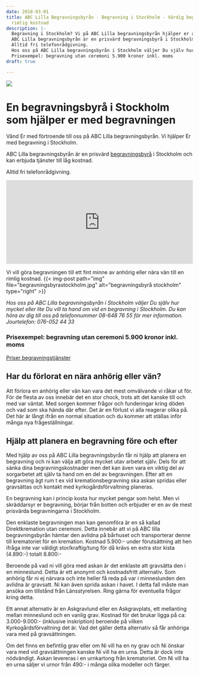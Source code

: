 ```yaml
---
date: 2018-03-01
title: ABC Lilla Begravningsbyrån - Begravning i Stockholm - Värdig begravning till
  rimlig kostnad
description: |-
  Begravning i Stockholm? Vi på ABC Lilla begravningsbyrån hjälper er att planera begravningen. Vi hjälper er med allt som hör begravningen till. Se mer här!
  ABC Lilla begravningsbyrån är en prisvärd begravningsbyrå i Stockholm och kan erbjuda tjänster till låg kostnad.
  Alltid fri telefonrådgivning.
  Hos oss på ABC Lilla begravningsbyrån i Stockholm väljer Du själv hur mycket eller lite Du vill ta hand om vid en begravning i Stockholm. Du kan höra av dig till oss på telefonnummer 08-648 76 55 för mer information. Jourtelefon: 076-052 44 33.
  Prisexempel: begravning utan ceremoni 5.900 kronor inkl. moms
draft: true

---
```

![](/images/bilder/green-grass-field-during-sunset-1080722.jpg)

# En begravningsbyrå i Stockholm som hjälper er med begravningen

Vänd Er med förtroende till oss på ABC Lilla begravningsbyrån. Vi hjälper Er med begravning i Stockholm.

ABC Lilla begravningsbyrån är en prisvärd [begravningsbyrå](billig-begravningsbyra) i Stockholm och kan erbjuda tjänster till låg kostnad.

Alltid fri telefonrådgivning.

<p><iframe style="border: 0; display: block;" src="https://widget.reco.se/v2/widget/1626775?mode=HORIZONTAL_QUOTE" width="100%" height="225" scrolling="no"></iframe></p>


Vi vill göra begravningen till ett fint minne av anhörig eller nära vän till en rimlig kostnad.
{{< img-post
path="img" file="begravningsbyrastockholm.jpg"
alt="begravningsbyrå stockholm" type="right" >}}

_Hos oss på ABC Lilla begravningsbyrån i Stockholm väljer Du själv hur mycket eller lite Du vill ta hand om vid en begravning i Stockholm. Du kan höra av dig till oss på telefonnummer 08-648 76 55 för mer information. Jourtelefon: 076-052 44 33_

### Prisexempel: begravning utan ceremoni 5.900 kronor inkl. moms

[Priser begravningstjänster](priser)

## Har du förlorat en nära anhörig eller vän?

Att förlora en anhörig eller vän kan vara det mest omvälvande vi råkar ut för. För de flesta av oss innebär det en stor chock, trots att det kanske till och med var väntat. Med sorgen kommer frågor och funderingar kring döden och vad som ska hända där efter. Det är en förlust vi alla reagerar olika på. Det här är långt ifrån en normal situation och du kommer att ställas inför många nya frågeställningar.

## Hjälp att planera en begravning före och efter

Med hjälp av oss på ABC Lilla begravningsbyrån får ni hjälp att planera en begravning och ni kan välja att göra mycket utav arbetet själv. Dels för att sänka dina begravningskostnader men det kan även vara en viktig del av sorgarbetet att själv ta hand om en del av begravningen. Efter att en begravning ägt rum t ex vid kremationsbegravning  ska askan spridas eller gravsättas och kontakt med kyrkogårdsförvaltning planeras.

En begravning kan i princip kosta hur mycket pengar som helst. Men vi skräddarsyr er begravning, börjar från botten och erbjuder er en av de mest prisvärda begravningarna i Stockholm.

Den enklaste begravningen man kan genomföra är en så kallad Direktkremation utan ceremoni. Detta innebär att vi på ABC lilla begravningsbyrån hämtar den avlidna på bårhuset och transporterar denne till krematoriet för en kremation. Kostnad 5.900:- under förutsättning att hen ifråga inte var väldigt stor/kraftig/tung för då krävs en extra stor kista (4.890:-) totalt 8.800:-

Beroende på vad ni vill göra med askan är det enklaste att gravsätta den i en minneslund. Detta är ett anonymt och kostnadsfritt alternativ.
Som anhörig får ni ej närvara och inte heller få reda på var i minneslunden den avlidna är gravsatt.
Ni kan även sprida askan i havet.
I detta fall måste man ansöka om tillstånd från Länsstyrelsen. Ring gärna för eventuella frågor kring detta.

Ett annat alternativ är en Askgravlund eller en Askgravplats, ett mellanting mellan minneslund och en vanlig grav.
Kostnad för det brukar ligga på ca: 3.000-9.000:- (inklusive inskription) beroende på vilken Kyrkogårdsförvaltning det är.
Vad det gäller detta alternativ så får anhöriga vara med på gravsättningen.

Om det finns en befintlig grav eller om Ni vill ha en ny grav och Ni önskar vara med vid gravsättningen kanske Ni vill ha en urna.
Detta är dock inte nödvändigt.
Askan levereras i en urnkartong från krematoriet.
Om Ni vill ha en urna säljer vi urnor från 490:- i många olika modeller och färger.